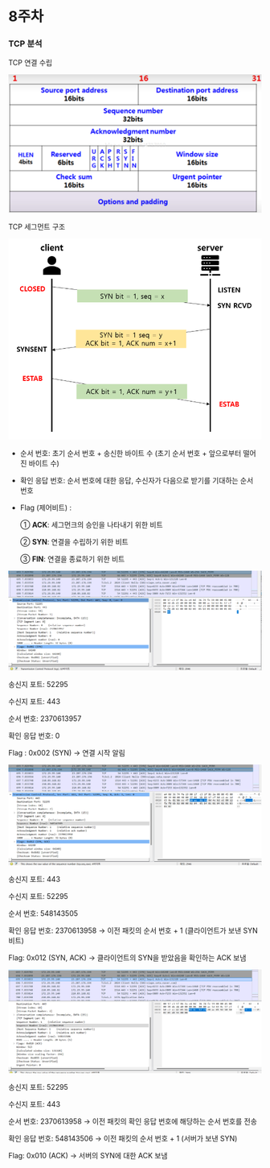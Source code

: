 # 8주차

### TCP 분석

TCP 연결 수립 

![TCP 세그먼트 구조](image.png)

TCP 세그먼트 구조

![image.png](image%201.png)

- 순서 번호: 초기 순서 번호 + 송신한 바이트 수 (초기 순서 번호 + 앞으로부터 떨어진 바이트 수)
- 확인 응답 번호: 순서 번호에 대한 응답, 수신자가 다음으로 받기를 기대하는 순서 번호
- Flag (제어비트) :
    
    ① **ACK**: 세그먼크의 승인을 나타내기 위한 비트
    
    ② **SYN**: 연결을 수립하기 위한 비트
    
    ③ **FIN**: 연결을 종료하기 위한 비트
    

![image.png](image%202.png)

송신지 포트: 52295

수신지 포트: 443

순서 번호: 2370613957

확인 응답 번호: 0

Flag : 0x002 (SYN) → 연결 시작 알림

![image.png](image%203.png)

송신지 포트: 443

수신지 포트: 52295

순서 번호: 548143505

확인 응답 번호: 2370613958 → 이전 패킷의 순서 번호 + 1 (클라이언트가 보낸 SYN 비트)

Flag: 0x012 (SYN, ACK) → 클라이언트의 SYN을 받았음을 확인하는 ACK 보냄

![image.png](image%204.png)

송신지 포트: 52295

수신지 포트: 443

순서 번호: 2370613958 → 이전 패킷의 확인 응답 번호에 해당하는 순서 번호를 전송

확인 응답 번호: 548143506 → 이전 패킷의 순서 번호 + 1 (서버가 보낸 SYN)

Flag: 0x010 (ACK) → 서버의 SYN에 대한 ACK 보냄